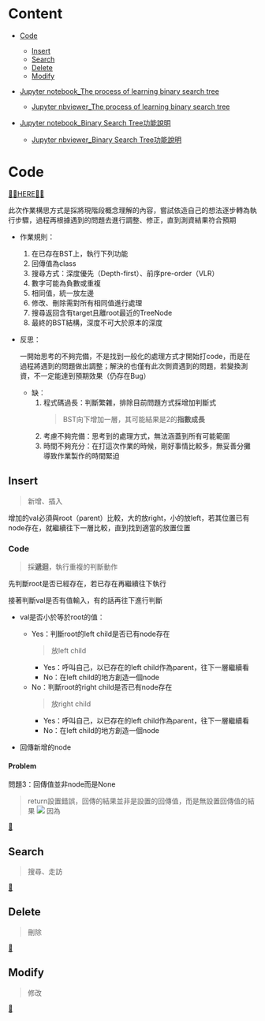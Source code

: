 # Content
- [Code](https://github.com/vanikk06/Data-structures-and-Algorithms/tree/master/week_09/H.W.3_Binary%20Search%20Tree#code)
   - [Insert](https://github.com/vanikk06/Data-structures-and-Algorithms/tree/master/week_09/H.W.3_Binary%20Search%20Tree#insert)
   - [Search](https://github.com/vanikk06/Data-structures-and-Algorithms/tree/master/week_09/H.W.3_Binary%20Search%20Tree#search)
   - [Delete](https://github.com/vanikk06/Data-structures-and-Algorithms/tree/master/week_09/H.W.3_Binary%20Search%20Tree#delete)
   - [Modify](https://github.com/vanikk06/Data-structures-and-Algorithms/tree/master/week_09/H.W.3_Binary%20Search%20Tree#modify)
  
  
- [Jupyter notebook_The process of learning binary search tree](https://github.com/vanikk06/Data-structures-and-Algorithms/blob/master/week_09/H.W.3_Binary%20Search%20Tree/The%20process%20of%20learning%20binary%20search%20tree%20.ipynb)
    - [Jupyter nbviewer_The process of learning binary search tree](https://nbviewer.jupyter.org/github/vanikk06/Data-structures-and-Algorithms/blob/master/week_09/H.W.3_Binary%20Search%20Tree/The%20process%20of%20learning%20binary%20search%20tree%20.ipynb)

- [Jupyter notebook_Binary Search Tree功能說明](https://github.com/vanikk06/Data-structures-and-Algorithms/blob/master/week_09/H.W.3_Binary%20Search%20Tree/Binary%20Search%20Tree%E5%8A%9F%E8%83%BD%E8%AA%AA%E6%98%8E.ipynb)
    - [Jupyter nbviewer_Binary Search Tree功能說明](https://nbviewer.jupyter.org/github/vanikk06/Data-structures-and-Algorithms/blob/master/week_09/H.W.3_Binary%20Search%20Tree/Binary%20Search%20Tree%E5%8A%9F%E8%83%BD%E8%AA%AA%E6%98%8E.ipynb)


# Code
[🤜🏼HERE🤛🏼](https://github.com/vanikk06/Data-structures-and-Algorithms/blob/master/week_09/H.W.3_Binary%20Search%20Tree/Binary%20Search%20Tree.py)

此次作業構思方式是採將現階段概念理解的內容，嘗試依造自己的想法逐步轉為執行步驟，過程再根據遇到的問題去進行調整、修正，直到測資結果符合預期

- 作業規則：
   1. 在已存在BST上，執行下列功能
   2. 回傳值為class
   3. 搜尋方式：深度優先（Depth-first）、前序pre-order（VLR）
   4. 數字可能為負數或重複
   5. 相同值，統一放左邊
   6. 修改、刪除需對所有相同值進行處理
   7. 搜尋返回含有target且離root最近的TreeNode
   8. 最終的BST結構，深度不可大於原本的深度
   

- 反思：

   一開始思考的不夠完備，不是找到一般化的處理方式才開始打code，而是在過程將遇到的問題做出調整；解決的也僅有此次側資遇到的問題，若變換測資，不一定能達到預期效果（仍存在Bug）
   
   - 缺：
        1. 程式碼過長：判斷繁雜，排除目前問題方式採增加判斷式
            > BST向下增加一層，其可能結果是2的**指數成長**
        2. 考慮不夠完備：思考到的處理方式，無法涵蓋到所有可能範圍
        3. 時間不夠充分：在打這次作業的時候，剛好事情比較多，無妥善分攤導致作業製作的時間緊迫

## Insert
   > 新增、插入
   
   增加的val必須與root（parent）比較，大的放right，小的放left，若其位置已有node存在，就繼續往下一層比較，直到找到適當的放置位置
   
### Code
   > 採**遞迴**，執行重複的判斷動作
   
   先判斷root是否已經存在，若已存在再繼續往下執行
   
   接著判斷val是否有值輸入，有的話再往下進行判斷
   - val是否小於等於root的值：
      - Yes：判斷root的left child是否已有node存在
         > 放left child
          - Yes：呼叫自己，以已存在的left child作為parent，往下一層繼續看
          - No：在left child的地方創造一個node
      - No：判斷root的right child是否已有node存在
         > 放right child
          - Yes：呼叫自己，以已存在的left child作為parent，往下一層繼續看
          - No：在left child的地方創造一個node
          
   - 回傳新增的node
   
#### Problem

問題3：回傳值並非node而是None
> return設置錯誤，回傳的結果並非是設置的回傳值，而是無設置回傳值的結果
![](https://github.com/vanikk06/Data-structures-and-Algorithms/blob/master/week_09/image/1574665280253.jpg)
因為
   
   
[🔸](https://github.com/vanikk06/Data-structures-and-Algorithms/tree/master/week_09/H.W.3_Binary%20Search%20Tree#content)

## Search
   > 搜尋、走訪
   
   
[🔹](https://github.com/vanikk06/Data-structures-and-Algorithms/tree/master/week_09/H.W.3_Binary%20Search%20Tree#content)

## Delete
   > 刪除

[🔶](https://github.com/vanikk06/Data-structures-and-Algorithms/tree/master/week_09/H.W.3_Binary%20Search%20Tree#content)

## Modify
   > 修改

[🔷](https://github.com/vanikk06/Data-structures-and-Algorithms/tree/master/week_09/H.W.3_Binary%20Search%20Tree#content)
